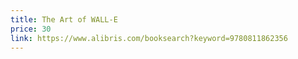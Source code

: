 ```yaml
---
title: The Art of WALL-E
price: 30
link: https://www.alibris.com/booksearch?keyword=9780811862356
---
```


